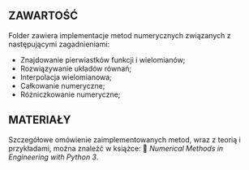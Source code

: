 ## ZAWARTOŚĆ
Folder zawiera implementacje metod numerycznych związanych z następującymi zagadnieniami:
- Znajdowanie pierwiastków funkcji i wielomianów;
- Rozwiązywanie układów równań;
- Interpolacja wielomianowa;
- Całkowanie numeryczne;
- Różniczkowanie numeryczne;

## MATERIAŁY
Szczegółowe omówienie zaimplementowanych metod, wraz z teorią i przykładami, można znaleźć w książce: 📖 *Numerical Methods in Engineering with Python 3*.

